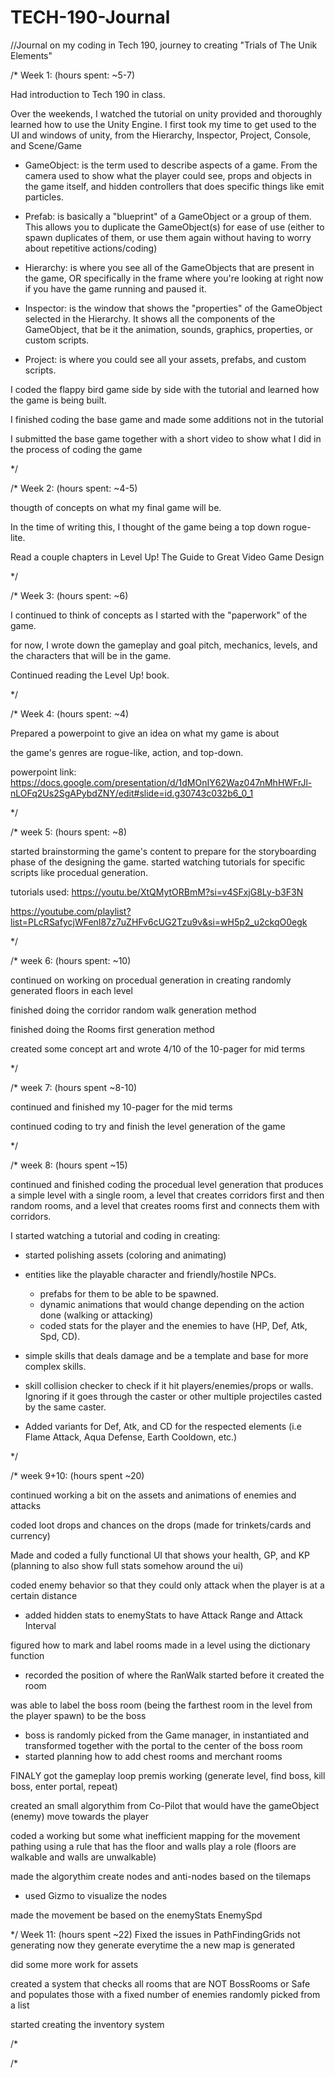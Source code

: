 # TECH-190-Journal
//Journal on my coding in Tech 190, journey to creating "Trials of The Unik Elements"



/* Week 1: (hours spent: ~5-7)

Had introduction to Tech 190 in class.

Over the weekends, I watched the tutorial on unity provided and thoroughly learned how to use the Unity Engine.
I first took my time to get used to the UI and windows of unity, from the Hierarchy, Inspector, Project, Console, and Scene/Game

- GameObject: is the term used to describe aspects of a game. From the camera used to show what the player could see, props and objects in the game itself, and hidden controllers that does specific things like emit particles.

- Prefab: is basically a "blueprint" of a GameObject or a group of them. This allows you to duplicate the GameObject(s) for ease of use (either to spawn duplicates of them, or use them again without having to worry about repetitive actions/coding)

- Hierarchy: is where you see all of the GameObjects that are present in the game, OR specifically in the frame where you're looking at right now if you have the game running and paused it.

- Inspector: is the window that shows the "properties" of the GameObject selected in the Hierarchy. It shows all the components of the GameObject, that be it the animation, sounds, graphics, properties, or custom scripts.

- Project: is where you could see all your assets, prefabs, and custom scripts.

I coded the flappy bird game side by side with the tutorial and learned how the game is being built.

I finished coding the base game and made some additions not in the tutorial

I submitted the base game together with a short video to show what I did in the process of coding the game

*/



/* Week 2: (hours spent: ~4-5)

thougth of concepts on what my final game will be.

In the time of writing this, I thought of the game being a top down rogue-lite.

Read a couple chapters in Level Up! The Guide to Great Video Game Design

*/



/* Week 3: (hours spent: ~6)

I continued to think of concepts as I started with the "paperwork" of the game.

for now, I wrote down the gameplay and goal pitch, mechanics, levels, and the characters that will be in the game.

Continued reading the Level Up! book.

*/



/* Week 4: (hours spent: ~4)

Prepared a powerpoint to give an idea on what my game is about

the game's genres are rogue-like, action, and top-down.

powerpoint link: https://docs.google.com/presentation/d/1dMOnIY62Waz047nMhHWFrJl-nLOFq2Us2SgAPybdZNY/edit#slide=id.g30743c032b6_0_1

*/



/* week 5: (hours spent: ~8)

started brainstorming the game's content to prepare for the storyboarding phase of the designing the game.
started watching tutorials for specific scripts like procedual generation.

tutorials used:
https://youtu.be/XtQMytORBmM?si=v4SFxjG8Ly-b3F3N

https://youtube.com/playlist?list=PLcRSafycjWFenI87z7uZHFv6cUG2Tzu9v&si=wH5p2_u2ckqO0egk

*/



/* week 6: (hours spent: ~10)

continued on working on procedual generation in creating randomly generated floors in each level

finished doing the corridor random walk generation method

finished doing the Rooms first generation method

created some concept art and wrote 4/10 of the 10-pager for mid terms

*/



/* week 7: (hours spent ~8-10)

continued and finished my 10-pager for the mid terms

continued coding to try and finish the level generation of the game

*/



/* week 8: (hours spent ~15)

continued and finished coding the procedual level generation that produces a simple level with a single room, a level that creates corridors first and then random rooms, and a level that creates rooms first and connects them with corridors.

I started watching a tutorial and coding in creating:
- started polishing assets (coloring and animating)
  
- entities like the playable character and friendly/hostile NPCs.
  - prefabs for them to be able to be spawned.
  - dynamic animations that would change depending on the action done (walking or attacking)
  - coded stats for the player and the enemies to have (HP, Def, Atk, Spd, CD).

- simple skills that deals damage and be a template and base for more complex skills.
- skill collision checker to check if it hit players/enemies/props or walls. Ignoring if it goes through the caster or
  other multiple projectiles casted by the same caster.
- Added variants for Def, Atk, and CD for the respected elements (i.e Flame Attack, Aqua Defense, Earth Cooldown, etc.)

*/



/* week 9+10: (hours spent ~20)

continued working a bit on the assets and animations of enemies and attacks

coded loot drops and chances on the drops (made for trinkets/cards and currency)

Made and coded a fully functional UI that shows your health, GP, and KP (planning to also show full stats somehow around the ui)

coded enemy behavior so that they could only attack when the player is at a certain distance
  - added hidden stats to enemyStats to have Attack Range and Attack Interval

figured how to mark and label rooms made in a level using the dictionary function
  - recorded the position of where the RanWalk started before it created the room

was able to label the boss room (being the farthest room in the level from the player spawn) to be the boss
  - boss is randomly picked from the Game manager, in instantiated and transformed together with the portal to the center of the boss room
  - started planning how to add chest rooms and merchant rooms

FINALY got the gameplay loop premis working (generate level, find boss, kill boss, enter portal, repeat)

created an small algorythim from Co-Pilot that would have the gameObject (enemy) move towards the player

coded a working but some what inefficient mapping for the movement pathing using a rule that has the floor and walls play a role (floors are walkable and walls are unwalkable)

made the algorythim create nodes and anti-nodes based on the tilemaps
  - used Gizmo to visualize the nodes

made the movement be based on the enemyStats EnemySpd

*/ Week 11: (hours spent ~22)
Fixed the issues in PathFindingGrids not generating
now they generate everytime the a new map is generated

did some more work for assets

created a system that checks all rooms that are NOT BossRooms or Safe and populates those with
a fixed number of enemies randomly picked from a list

started creating the inventory system

/*



/*





